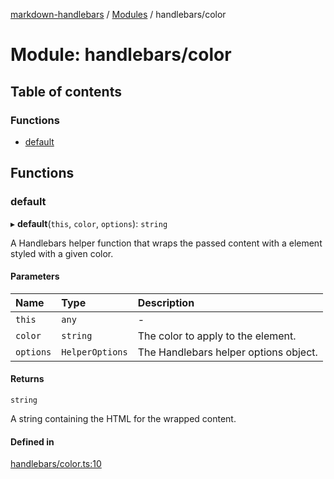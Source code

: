 [markdown-handlebars](../README.md) / [Modules](../modules.md) / handlebars/color

# Module: handlebars/color

## Table of contents

### Functions

- [default](handlebars_color.md#default)

## Functions

### default

▸ **default**(`this`, `color`, `options`): `string`

A Handlebars helper function that wraps the passed content with a <span> element
styled with a given color.

#### Parameters

| Name | Type | Description |
| :------ | :------ | :------ |
| `this` | `any` | - |
| `color` | `string` | The color to apply to the <span> element. |
| `options` | `HelperOptions` | The Handlebars helper options object. |

#### Returns

`string`

A string containing the HTML for the wrapped content.

#### Defined in

[handlebars/color.ts:10](https://github.com/nationalparkservice/npmap5-plugins/blob/044451c/markdown-handlebars/src/handlebars/color.ts#L10)
